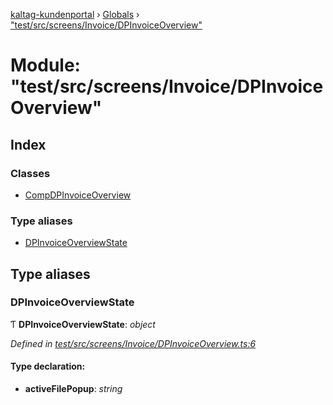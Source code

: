 [kaltag-kundenportal](../README.md) › [Globals](../globals.md) › ["test/src/screens/Invoice/DPInvoiceOverview"](_test_src_screens_invoice_dpinvoiceoverview_.md)

# Module: "test/src/screens/Invoice/DPInvoiceOverview"

## Index

### Classes

* [CompDPInvoiceOverview](../classes/_test_src_screens_invoice_dpinvoiceoverview_.compdpinvoiceoverview.md)

### Type aliases

* [DPInvoiceOverviewState](_test_src_screens_invoice_dpinvoiceoverview_.md#dpinvoiceoverviewstate)

## Type aliases

###  DPInvoiceOverviewState

Ƭ **DPInvoiceOverviewState**: *object*

*Defined in [test/src/screens/Invoice/DPInvoiceOverview.ts:6](https://github.com/fopsdev/ovl/blob/f9b6194/test/src/screens/Invoice/DPInvoiceOverview.ts#L6)*

#### Type declaration:

* **activeFilePopup**: *string*
